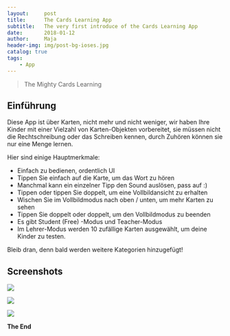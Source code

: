 ```yaml
---
layout:     post
title:      The Cards Learning App
subtitle:   The very first introduce of the Cards Learning App
date:       2018-01-12
author:     Maja
header-img: img/post-bg-ioses.jpg
catalog: true
tags:
    - App
---
```



>The Mighty Cards Learning


## Einführung


Diese App ist über Karten, nicht mehr und nicht weniger, wir haben Ihre Kinder mit einer Vielzahl von Karten-Objekten vorbereitet, sie müssen nicht die Rechtschreibung oder das Schreiben kennen, durch Zuhören können sie nur eine Menge lernen.

Hier sind einige Hauptmerkmale:

* Einfach zu bedienen, ordentlich UI
* Tippen Sie einfach auf die Karte, um das Wort zu hören
* Manchmal kann ein einzelner Tipp den Sound auslösen, pass auf :)
* Tippen oder tippen Sie doppelt, um eine Vollbildansicht zu erhalten
* Wischen Sie im Vollbildmodus nach oben / unten, um mehr Karten zu sehen
* Tippen Sie doppelt oder doppelt, um den Vollbildmodus zu beenden
* Es gibt Student (Free) -Modus und Teacher-Modus
* Im Lehrer-Modus werden 10 zufällige Karten ausgewählt, um deine Kinder zu testen.


Bleib dran, denn bald werden weitere Kategorien hinzugefügt!



## Screenshots
 
![](https://ws2.sinaimg.cn/large/006tKfTcgy1fnit4ut5jjj30ph19anpe.jpg)

![](https://ws4.sinaimg.cn/large/006tKfTcgy1fnit533dqcj30ph19ahdt.jpg)

![](https://ws2.sinaimg.cn/large/006tKfTcgy1fnit589rclj30ph19ab29.jpg)



**The End**
	
